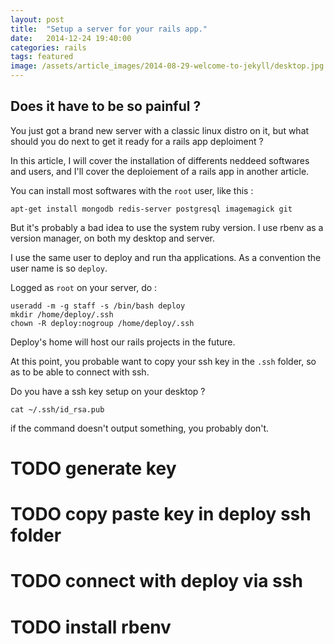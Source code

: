 ```yaml
---
layout: post
title:  "Setup a server for your rails app."
date:   2014-12-24 19:40:00
categories: rails
tags: featured
image: /assets/article_images/2014-08-29-welcome-to-jekyll/desktop.jpg
---
```


## Does it have to be so painful ?

You just got a brand new server with a classic linux distro on it, but what should you do next to get it ready for a rails app deploiment ?

In this article, I will cover the installation of differents neddeed softwares and users, and I'll cover the deploiement of a rails app in another article.

You can install most softwares with the `root` user, like this :

```
apt-get install mongodb redis-server postgresql imagemagick git
```

But it's probably a bad idea to use the system ruby version. I use rbenv as a version manager, on both my desktop and server.

I use the same user to deploy and run tha applications. As a convention the user name is so `deploy`.

Logged as `root` on your server, do :

```
useradd -m -g staff -s /bin/bash deploy
mkdir /home/deploy/.ssh
chown -R deploy:nogroup /home/deploy/.ssh
```

Deploy's home will host our rails projects in the future.

At this point, you probable want to copy your ssh key in the `.ssh` folder, so as to be able to connect with ssh.

Do you have a ssh key setup on your desktop ?

```
cat ~/.ssh/id_rsa.pub
```

if the command doesn't output something, you probably don't.

# TODO generate key

# TODO copy paste key in deploy ssh folder

# TODO connect with deploy via ssh

# TODO install rbenv